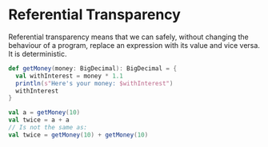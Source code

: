 # Referential Transparency

Referential transparency means that we can safely, without changing the behaviour of a program, replace an expression
with its value and vice versa. It is deterministic.

```scala
def getMoney(money: BigDecimal): BigDecimal = {
  val withInterest = money * 1.1
  println(s"Here's your money: $withInterest")
  withInterest
}

val a = getMoney(10)
val twice = a + a
// Is not the same as:
val twice = getMoney(10) + getMoney(10)
```
